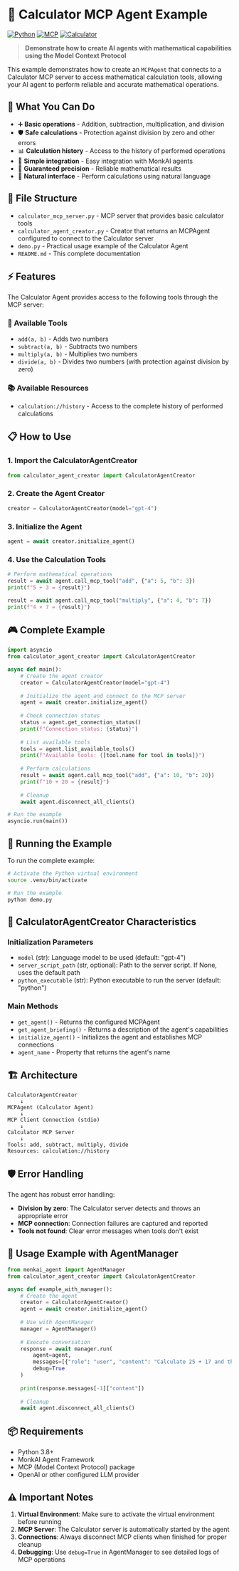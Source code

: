 # 🧮 Calculator MCP Agent Example

[![Python](https://img.shields.io/badge/Python-3.8+-blue.svg)](https://python.org)
[![MCP](https://img.shields.io/badge/MCP-Model%20Context%20Protocol-green.svg)](https://modelcontextprotocol.io)
[![Calculator](https://img.shields.io/badge/Calculator-Mathematics-yellow.svg)]()

> **Demonstrate how to create AI agents with mathematical capabilities using the Model Context Protocol**

This example demonstrates how to create an `MCPAgent` that connects to a Calculator MCP server to access mathematical calculation tools, allowing your AI agent to perform reliable and accurate mathematical operations.

## 🚀 What You Can Do

- ➕ **Basic operations** - Addition, subtraction, multiplication, and division
- 🛡️ **Safe calculations** - Protection against division by zero and other errors
- 📊 **Calculation history** - Access to the history of performed operations
- 🔧 **Simple integration** - Easy integration with MonkAI agents
- 🎯 **Guaranteed precision** - Reliable mathematical results
- 🤖 **Natural interface** - Perform calculations using natural language

## 📁 File Structure

- `calculator_mcp_server.py` - MCP server that provides basic calculator tools
- `calculator_agent_creator.py` - Creator that returns an MCPAgent configured to connect to the Calculator server
- `demo.py` - Practical usage example of the Calculator Agent
- `README.md` - This complete documentation

## ⚡ Features

The Calculator Agent provides access to the following tools through the MCP server:

### 🔧 Available Tools
- `add(a, b)` - Adds two numbers
- `subtract(a, b)` - Subtracts two numbers
- `multiply(a, b)` - Multiplies two numbers
- `divide(a, b)` - Divides two numbers (with protection against division by zero)

### 📚 Available Resources
- `calculation://history` - Access to the complete history of performed calculations

## 📋 How to Use

### 1. Import the CalculatorAgentCreator

```python
from calculator_agent_creator import CalculatorAgentCreator
```

### 2. Create the Agent Creator

```python
creator = CalculatorAgentCreator(model="gpt-4")
```

### 3. Initialize the Agent

```python
agent = await creator.initialize_agent()
```

### 4. Use the Calculation Tools

```python
# Perform mathematical operations
result = await agent.call_mcp_tool("add", {"a": 5, "b": 3})
print(f"5 + 3 = {result}")

result = await agent.call_mcp_tool("multiply", {"a": 4, "b": 7})
print(f"4 × 7 = {result}")
```

## 🎮 Complete Example

```python
import asyncio
from calculator_agent_creator import CalculatorAgentCreator

async def main():
    # Create the agent creator
    creator = CalculatorAgentCreator(model="gpt-4")
    
    # Initialize the agent and connect to the MCP server
    agent = await creator.initialize_agent()
    
    # Check connection status
    status = agent.get_connection_status()
    print(f"Connection status: {status}")
    
    # List available tools
    tools = agent.list_available_tools()
    print(f"Available tools: {[tool.name for tool in tools]}")
    
    # Perform calculations
    result = await agent.call_mcp_tool("add", {"a": 10, "b": 20})
    print(f"10 + 20 = {result}")
    
    # Cleanup
    await agent.disconnect_all_clients()

# Run the example
asyncio.run(main())
```

## 🚀 Running the Example

To run the complete example:

```bash
# Activate the Python virtual environment
source .venv/bin/activate

# Run the example
python demo.py
```

## 🔧 CalculatorAgentCreator Characteristics

### Initialization Parameters

- `model` (str): Language model to be used (default: "gpt-4")
- `server_script_path` (str, optional): Path to the server script. If None, uses the default path
- `python_executable` (str): Python executable to run the server (default: "python")

### Main Methods

- `get_agent()` - Returns the configured MCPAgent
- `get_agent_briefing()` - Returns a description of the agent's capabilities
- `initialize_agent()` - Initializes the agent and establishes MCP connections
- `agent_name` - Property that returns the agent's name

## 🏗️ Architecture

```
CalculatorAgentCreator
    ↓
MCPAgent (Calculator Agent)
    ↓
MCP Client Connection (stdio)
    ↓
Calculator MCP Server
    ↓
Tools: add, subtract, multiply, divide
Resources: calculation://history
```

## 🛡️ Error Handling

The agent has robust error handling:

- **Division by zero**: The Calculator server detects and throws an appropriate error
- **MCP connection**: Connection failures are captured and reported
- **Tools not found**: Clear error messages when tools don't exist

## 🎯 Usage Example with AgentManager

```python
from monkai_agent import AgentManager
from calculator_agent_creator import CalculatorAgentCreator

async def example_with_manager():
    # Create the agent
    creator = CalculatorAgentCreator()
    agent = await creator.initialize_agent()
    
    # Use with AgentManager
    manager = AgentManager()
    
    # Execute conversation
    response = await manager.run(
        agent=agent,
        messages=[{"role": "user", "content": "Calculate 25 + 17 and then multiply by 3"}],
        debug=True
    )
    
    print(response.messages[-1]["content"])
    
    # Cleanup
    await agent.disconnect_all_clients()
```

## 📦 Requirements

- Python 3.8+
- MonkAI Agent Framework
- MCP (Model Context Protocol) package
- OpenAI or other configured LLM provider

## ⚠️ Important Notes

1. **Virtual Environment**: Make sure to activate the virtual environment before running
2. **MCP Server**: The Calculator server is automatically started by the agent
3. **Connections**: Always disconnect MCP clients when finished for proper cleanup
4. **Debugging**: Use `debug=True` in AgentManager to see detailed logs of MCP operations
